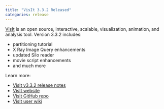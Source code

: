 ```yaml
---
title: "VisIt 3.3.2 Released"
categories: release
---
```


[VisIt](https://github.com/visit-dav) is an open source, interactive, scalable, visualization, animation, and analysis tool. Version 3.3.2 includes:

- partitioning tutorial
- X Ray Image Query enhancements
- updated Silo reader
- movie script enhancements
- and much more

Learn more:

- [VisIt v3.3.2 release notes](https://visit-dav.github.io/visit-website/releases/release-notes-3.3.2/)
- [VisIt website](https://visit.llnl.gov/)
- [VisIt GitHub repo](https://github.com/visit-dav)
- [VisIt user wiki](https://www.visitusers.org/index.php?title=Main_Page)
